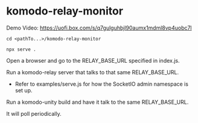 # komodo-relay-monitor

Demo Video: https://uofi.box.com/s/q7gulguhbjl90aumx1mdml8vp4uobc7l

`cd <pathTo...>/komodo-relay-monitor`

`npx serve .`

Open a browser and go to the RELAY_BASE_URL specified in index.js.

Run a komodo-relay server that talks to that same RELAY_BASE_URL.

* Refer to examples/serve.js for how the SocketIO admin namespace is set up.

Run a komodo-unity build and have it talk to the same RELAY_BASE_URL.

It will poll periodically.

